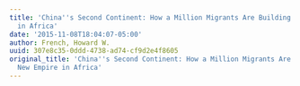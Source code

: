 ```yaml
---
title: 'China''s Second Continent: How a Million Migrants Are Building a New Empire
  in Africa'
date: '2015-11-08T18:04:07-05:00'
author: French, Howard W.
uuid: 307e8c35-0ddd-4738-ad74-cf9d2e4f8605
original_title: 'China''s Second Continent: How a Million Migrants Are Building a
  New Empire in Africa'
---
```


